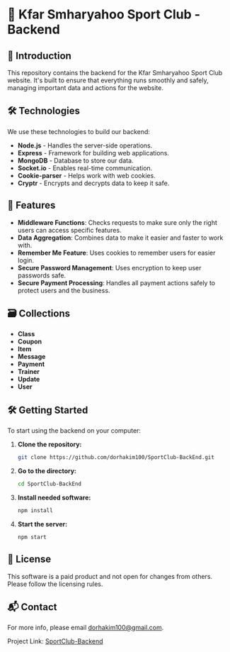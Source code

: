 
# 🚀 Kfar Smharyahoo Sport Club - Backend

## 📌 Introduction
This repository contains the backend for the Kfar Smharyahoo Sport Club website. It's built to ensure that everything runs smoothly and safely, managing important data and actions for the website.

## 🛠 Technologies
We use these technologies to build our backend:
- **Node.js** - Handles the server-side operations.
- **Express** - Framework for building web applications.
- **MongoDB** - Database to store our data.
- **Socket.io** - Enables real-time communication.
- **Cookie-parser** - Helps work with web cookies.
- **Cryptr** - Encrypts and decrypts data to keep it safe.

## 🔐 Features
- **Middleware Functions**: Checks requests to make sure only the right users can access specific features.
- **Data Aggregation**: Combines data to make it easier and faster to work with.
- **Remember Me Feature**: Uses cookies to remember users for easier login.
- **Secure Password Management**: Uses encryption to keep user passwords safe.
- **Secure Payment Processing**: Handles all payment actions safely to protect users and the business.

## 🗃️ Collections
- **Class**
- **Coupon**
- **Item**
- **Message**
- **Payment**
- **Trainer**
- **Update**
- **User**

## 🛠 Getting Started
To start using the backend on your computer:
1. **Clone the repository:**
   ```bash
   git clone https://github.com/dorhakim100/SportClub-BackEnd.git
   ```
2. **Go to the directory:**
   ```bash
   cd SportClub-BackEnd
   ```
3. **Install needed software:**
   ```bash
   npm install
   ```
4. **Start the server:**
   ```bash
   npm start
   ```

## 📜 License
This software is a paid product and not open for changes from others. Please follow the licensing rules.

## 📬 Contact
For more info, please email dorhakim100@gmail.com.

Project Link: [SportClub-Backend](https://github.com/dorhakim100/SportClub-BackEnd)
